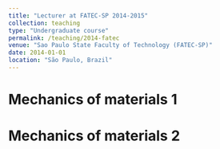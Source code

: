 ```yaml
---
title: "Lecturer at FATEC-SP 2014-2015"
collection: teaching
type: "Undergraduate course"
permalink: /teaching/2014-fatec
venue: "Sao Paulo State Faculty of Technology (FATEC-SP)"
date: 2014-01-01
location: "São Paulo, Brazil"
---
```


Mechanics of materials 1
======

Mechanics of materials 2
======
